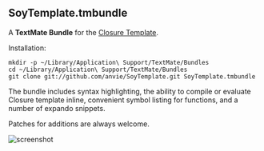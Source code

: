 SoyTemplate.tmbundle
---------------------

A **TextMate Bundle** for the  [Closure Template](http://code.google.com/closure/templates/).

Installation:

    mkdir -p ~/Library/Application\ Support/TextMate/Bundles
    cd ~/Library/Application\ Support/TextMate/Bundles
    git clone git://github.com/anvie/SoyTemplate.git SoyTemplate.tmbundle

The bundle includes syntax highlighting, the ability to compile or evaluate Closure template inline, convenient symbol listing for functions, and a number of expando snippets.

Patches for additions are always welcome.

![screenshot](http://i.imgur.com/8Pep8.png)

